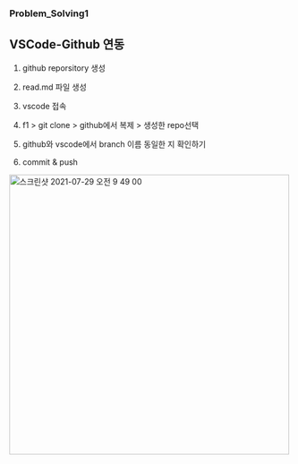 ### Problem_Solving1

## VSCode-Github 연동

1. github reporsitory 생성 
2. read.md 파일 생성
2. vscode 접속 
3. f1 > git clone > github에서 복제 > 생성한 repo선택 
4. github와 vscode에서 branch 이름 동일한 지 확인하기 

5. commit & push
<img width="500" alt="스크린샷 2021-07-29 오전 9 49 00" src="https://user-images.githubusercontent.com/63465350/127414712-0afb0d55-6769-441a-88a1-c6e039f90a45.png">

